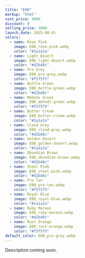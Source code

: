 ```yaml
---
title: "E08"
markup: "html"
cost_price: 3000
discount: 0
selling_price: 3000
launch_date: 2025-08-01
colors:
  - name: Rose Pink
    image: E08_rose-pink.webp
    color: "#1a1a1a"
  - name: Light Desert
    image: E08_light-desert.webp
    color: "#d2b48c"
  - name: Pro Grey
    image: E08_pro-grey.webp
    color: "#f5f5f5"
  - name: Bottle Green
    image: E08_bottle-green.webp
    color: "#d2b48c"
  - name: Mehndi Green
    image: E08_mehndi-green.webp
    color: "#f5f5f5"
  - name: Butter Cream
    image: E08_butter-cream.webp
    color: "#1a1a1a"
  - name: Cloud Grey
    image: E08_cloud-grey.webp
    color: "#d2b48c"
  - name: Golden Desert
    image: E08_golden-desert.webp
    color: "#1a1a1a"
  - name: Obsedian Brown
    image: E08_obsedian-brown.webp
    color: "#d2b48c"
  - name: Steel Pink
    image: E08_steel-pink.webp
    color: "#d2b48c"
  - name: Pro Tan
    image: E08_pro-tan.webp
    color: "#f5f5f5"
  - name: Royal Blue
    image: E08_royal-blue.webp
    color: "#1a1a1a"
  - name: Ruby Maroon
    image: E08_ruby-maroon.webp
    color: "#d2b48c"
  - name: Rust Orange
    image: E08_rust-orange.webp
    color: "#f5f5f5"
default_color: E08_pro-grey.webp
---
```


Description coming soon.
